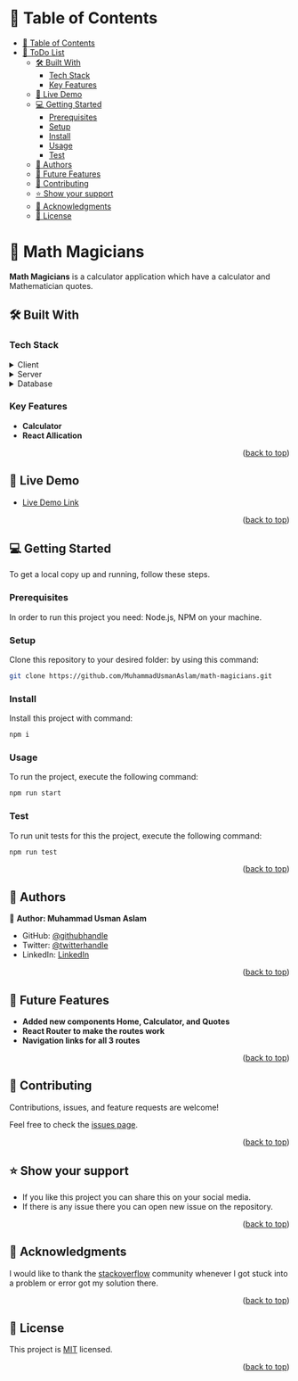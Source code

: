 <a name="readme-top"></a>
<!-- TABLE OF CONTENTS -->

# 📗 Table of Contents

- [📗 Table of Contents](#-table-of-contents)
- [📖 ToDo List ](#-todo-list-)
  - [🛠 Built With ](#-built-with-)
    - [Tech Stack ](#tech-stack-)
    - [Key Features ](#key-features-)
  - [🚀 Live Demo ](#-live-demo-)
  - [💻 Getting Started ](#-getting-started-)
    - [Prerequisites](#prerequisites)
    - [Setup](#setup)
    - [Install](#install)
    - [Usage](#usage)
    - [Test](#test)
  - [👥 Authors ](#-authors-)
  - [🔭 Future Features ](#-future-features-)
  - [🤝 Contributing ](#-contributing-)
  - [⭐️ Show your support ](#️-show-your-support-)
  - [🙏 Acknowledgments ](#-acknowledgments-)
  - [📝 License ](#-license-)

<!-- PROJECT DESCRIPTION -->

# 📖 Math Magicians <a name="about-project"></a>

**Math Magicians** is a calculator application which have a calculator and Mathematician quotes.

## 🛠 Built With <a name="built-with"></a>

### Tech Stack <a name="tech-stack"></a>

<details>
  <summary>Client</summary>
  <ul>
    <li><a href="https://legacy.reactjs.org/">React</a></li>
    <li><a href="https://legacy.reactjs.org/docs/introducing-jsx.html">JSX</a></li>
    <li><a href="https://www.w3schools.com/css/">CSS</a></li>
  </ul>
</details>

<details>
  <summary>Server</summary>
  <ul>
    <li>none</li>
  </ul>
</details>

<details>
<summary>Database</summary>
  <ul>
    <li>none</li>
  </ul>
</details>

<!-- Features -->

### Key Features <a name="key-features"></a>

- **Calculator**
- **React Allication**

<p align="right">(<a href="#readme-top">back to top</a>)</p>

<!-- LIVE DEMO -->

## 🚀 Live Demo <a name="live-demo"></a>

- [Live Demo Link](https://muhammadusmanaslam.github.io/math-magicians/)

<p align="right">(<a href="#readme-top">back to top</a>)</p>

<!-- GETTING STARTED -->

## 💻 Getting Started <a name="getting-started"></a>

To get a local copy up and running, follow these steps.

### Prerequisites

In order to run this project you need: Node.js, NPM on your machine.

### Setup

Clone this repository to your desired folder: by using this command: 
```bash
git clone https://github.com/MuhammadUsmanAslam/math-magicians.git
```

### Install

Install this project with command: 
```bash
npm i
```

### Usage

To run the project, execute the following command: 
```bash
npm run start
```

### Test

To run unit tests for this the project, execute the following command: 
```bash
npm run test
```

<p align="right">(<a href="#readme-top">back to top</a>)</p>

<!-- AUTHORS -->

## 👥 Authors <a name="authors"></a>

👤 **Author: Muhammad Usman Aslam**

- GitHub: [@githubhandle](https://github.com/MuhammadUsmanAslam)
- Twitter: [@twitterhandle](https://twitter.com/M_Usman_Aslam)
- LinkedIn: [LinkedIn](https://linkedin.com/in/muhammad-usman-aslam)

<p align="right">(<a href="#readme-top">back to top</a>)</p>

<!-- FUTURE FEATURES -->

## 🔭 Future Features <a name="future-features"></a>

- **Added new components Home, Calculator, and Quotes**
- **React Router to make the routes work**
- **Navigation links for all 3 routes**

<p align="right">(<a href="#readme-top">back to top</a>)</p>

<!-- CONTRIBUTING -->

## 🤝 Contributing <a name="contributing"></a>

Contributions, issues, and feature requests are welcome!

Feel free to check the [issues page](../../issues/).

<p align="right">(<a href="#readme-top">back to top</a>)</p>

<!-- SUPPORT -->

## ⭐️ Show your support <a name="support"></a>

- If you like this project you can share this on your social media.
- If there is any issue there you can open new issue on the repository.


<p align="right">(<a href="#readme-top">back to top</a>)</p>

<!-- ACKNOWLEDGEMENTS -->

## 🙏 Acknowledgments <a name="acknowledgements"></a>

I would like to thank the <a href="https://stackoverflow.com/">stackoverflow</a> community whenever I got stuck into a problem or error got my solution there.

<p align="right">(<a href="#readme-top">back to top</a>)</p>

<!-- LICENSE -->

## 📝 License <a name="license"></a>

This project is [MIT](./LICENSE) licensed.

<p align="right">(<a href="#readme-top">back to top</a>)</p>
